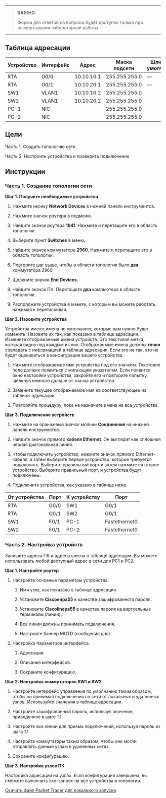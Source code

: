 
---

> **ВАЖНО**
> 
> Форма для ответов на вопросы будет доступна только при развертывании лабораторной работы 

---

## Таблица адресации

| Устройство | Интерфейс | Адрес      | Маска подсети | Шлюз по умолчанию |
|------------|-----------|------------|---------------|-------------------|
| RTA        | G0/0      | 10.10.10.1 | 255.255.255.0 | —                 |
| RTA        | G0/1      | 10.10.20.1 | 255.255.255.0 | —                 |
| SW1        | VLAN1     | 10.10.10.2 | 255.255.255.0 |                   |
| SW2        | VLAN1     | 10.10.20.2 | 255.255.255.0 |                   |
| PC-1       | NIC       |            | 255.255.255.0 |                   |
| PC-2       | NIC       |            | 255.255.255.0 |                   |

## Цели

Часть 1. Создать топологию сети

Часть 2. Настроить устройства и проверить подключение

## Инструкции

### Часть 1. Создание топологии сети

**Шаг 1. Получите необходимые устройства**

1.  Нажмите иконку **Network Devices** в нижней панели инструментов.

2.  Нажмите значок роутера в подменю.

3.  Найдите значок роутера **1941**. Нажмите и перетащите его в область топологии.

4.  Выберите пункт **Switches** в меню.

5.  Найдите значок коммутатора **2960**. Нажмите и перетащите его в область топологии.

6.  Повторите шаг выше, чтобы в области топологии было **два** коммутатора 2960.

7.  Щелкните значок **End Devices**.

8.  Найдите значок ПК. Перетащите **два** компьютера в область топологии.

9.  Расположите устройства в макете, с которым вы можете работать, нажимая и перетаскивая.

**Шаг 2. Назовите устройства**

Устройства имеют имена по умолчанию, которые вам нужно будет изменить. Назовите их так, как показано в таблице адресации. Измените отображаемые имена устройств. Это текстовая метка, которая видна под каждым из них. Отображаемые имена должны **точно** совпадать с информацией в таблице адресации. Если это не так, это не будет оцениваться в конфигурации вашего устройства.

1. Нажмите отображаемое имя устройства под его значком. Текстовое поле должно появиться с мигающим указателем. Если появится окно настройки устройства, закройте его и повторите попытку, щелкнув немного дальше от значка устройства.

2. Замените текущее отображаемое имя на соответствующее из таблицы адресации.

3. Повторяйте процедуру, пока не назначите имена на все устройства.

**Шаг 3. Подключение устройств**

1. Нажмите на оранжевый значок молнии **Соединения** на нижней панели инструментов.

2. Найдите значок прямого **кабеля Ethernet**. Он выглядит как сплошная черная диагональная линия.

3. Чтобы подключить устройство, нажмите значок прямого Ethernet-кабеля, а затем выберите первое устройство, которое требуется подключить. Выберите правильный порт и затем нажмите на второе устройство. Выберите правильный порт, и устройства будут подключены.

4. Подключите устройства, как указано в таблице ниже.

| **От устройства** | **Порт** | **К устройству** | **Порт**          |
|---------------|------|--------------|---------------|
| RTA           | G0/0 | SW1          | G0/1          |
| RTA           | G0/1 | SW2          | G0/1          |
| SW1           | F0/1 | PC-1         | Fastethernet0 |
| SW2           | F0/1 | PC-2         | Fastethernet0 |

### Часть 2. Настройка устройств

Запишите адреса ПК и адреса шлюза в таблице адресации. Вы можете использовать любой доступный адрес в сети для PC1 и PC2.

**Шаг 1. Настройте роутер**

1. Настройте основные параметры устройства.

    1.  Имя узла, как показано в таблице адресации.

    2.  Установите **Ciscoenpa55** в качестве зашифрованного пароля.

    3.  Установите **Ciscolinepa55** в качестве пароля на виртуальные терминалы (линии).

    4.  Все линии должны принимать подключения.

    5.  Настройте баннер MOTD (сообщения дня).

2. Настройка параметров интерфейса.

    1.  Адресация.

    2.  Описания интерфейсов.

    3.  Сохраните конфигурацию.

**Шаг 2. Настройка коммутаторов SW1 и SW2**

1. Настройте интерфейс управления по умолчанию таким образом, чтобы он принимал подключения по сети от локальных и удаленных узлов. Используйте значения в таблице адресации.

2. Настройте зашифрованный пароль, используя значение, приведенное в шаге 1.1.

3. Настройте все линии для приема подключений, используя пароль из шага 1.1.

4. Настройте коммутаторы таким образом, чтобы они могли отправлять данные узлам в удаленных сетях.

5. Сохраните конфигурацию.

**Шаг 3. Настройка узлов ПК**

Настройка адресации на узлах. Если конфигурация завершена, вы сможете выполнить эхо-запрос на все устройства в топологии.

[Скачать файл Packet Tracer для локального запуска](./assets/1.6.1-lab.pka)
